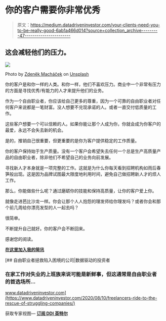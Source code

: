 # 你的客户需要你非常优秀

> 原文：<https://medium.datadriveninvestor.com/your-clients-need-you-to-be-really-good-6ab1a466d014?source=collection_archive---------47----------------------->

## 这会减轻他们的压力。

![](img/4888954cfca6a4f0ae6cae20ec8f4a54.png)

Photo by [Zdeněk Macháček](https://unsplash.com/@zmachacek?utm_source=medium&utm_medium=referral) on [Unsplash](https://unsplash.com?utm_source=medium&utm_medium=referral)

你的客户是和你一样的人类。和你一样，他们不喜欢压力。商业中一个非常有压力的方面是寻找优秀/有能力的人才来提升他们的业务。

作为一个自由职业者，你应该给自己更多的尊重，因为一个可靠的自由职业者对任何客户来说都是一笔财富。没人想要不兑现承诺的人。或者一直交付低质量的工作。

这些客户想要一个可以信赖的人。如果你能让那个人成为你，你就会成为你客户的最爱，永远不会失去新的机会。

是的，推销自己很重要，但更重要的是你为客户提供稳定的工作质量。

你的客户保持始于生产质量。没有一个客户会希望失去任何一个总是生产高质量产品的自由职业者，除非他们不希望自己的业务向前发展。

寻找新人才本身就是一项完整的工作。这就是为什么你每天看到招聘机构如雨后春笋般出现。这是因为品牌试图最大限度地利用时间，避免自己做招聘新人才的烦人工作。

那么，你能做些什么呢？通过磨砺你的技能和保持高质量，让你的客户爱上你。

就像走进芭比沙龙一样。你会让那个人人抱怨的理发师给你理发吗？或者你会和那个前几周给你漂亮发型的人一起去吗？

很简单。

不断提升自己就好。你的客户会不断回来。

感谢您的阅读。

[**在这里加入我的简讯**](https://mailchi.mp/91ab170a8236/tochukwu)

[](https://www.datadriveninvestor.com/2020/08/10/freelancers-ride-to-the-rescue-of-struggling-companies/) [## 自由职业者拯救陷入困境的公司|数据驱动的投资者

### 在家工作对失业的上班族来说可能是新鲜事，但这通常是自由职业者的首选场所…

www.datadriveninvestor.com](https://www.datadriveninvestor.com/2020/08/10/freelancers-ride-to-the-rescue-of-struggling-companies/) 

获取专家视图— [**订阅 DDI 英特尔**](https://datadriveninvestor.com/ddi-intel)